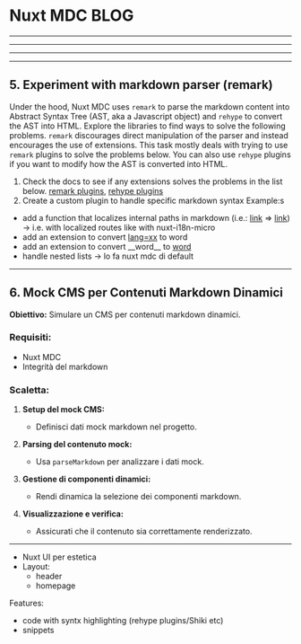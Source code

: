 # Nuxt MDC BLOG

<!-- ## 1. Blog Minimal con Prose Components

**Obiettivo:** Creare un blog semplice utilizzando Prose Components per visualizzare articoli.

### Requisiti:

- Nuxt
- Nuxt MDC
- Nozioni di base sui componenti Vue

### Scaletta:

1. **Setup del progetto Nuxt:**

   - Inizia un nuovo progetto Nuxt.
   - Installa il modulo MDC.

2. **Creazione della struttura del blog:**

   - Definisci la struttura degli articoli markdown.
   - Crea componenti Vue per titoli, paragrafi, e immagini.

3. **Integrazione di Prose Components:**

   - Personalizza componenti Prose (`<ProseP>`, `<ProseImg>`) per il blog.

4. **Testing e debug:**
   - Verifica la visualizzazione degli articoli.
   - Risolvi eventuali problemi di rendering. -->

---

<!-- ## 2. Documentazione Interattiva per il Codice

**Obiettivo:** Mostrare ed evidenziare il codice sorgente in modo interattivo.

### Requisiti:

- Familiarità con Markdown
- Shiki per evidenziazione del codice

### Scaletta:

1. **Configurazione del progetto:**

   - Imposta un ambiente Nuxt.
   - Installa e configura Nuxt MDC.

2. **Parsing e rendering del contenuto:**

   - Usa `parseMarkdown` per analizzare il codice.
   - Implementa `<MDCRenderer>` per il rendering.

3. **Implementazione della funzionalità di evidenziazione:**

   - Configura Shiki per evidenziare blocchi di codice.

4. **Verifica e miglioramenti:**
   - Testa la documentazione interattiva.
   - Aggiungi componenti di avviso per feedback. -->

---

<!-- ## 3. Pagina di Snippet Riutilizzabili

**Obiettivo:** Aggregare contenuti utilizzando snippet riutilizzabili.

### Requisiti:

- Uso di `provide/inject` di Vue
- Gestione di markdown dinamico

### Scaletta:

1. **Progetta un sistema di snippet:**

   - Definisci e gestisci snippet di markdown.

2. **Implementazione di `provide/inject`:**

   - Usa `provide/inject` per gestire i dati tra componenti.

3. **Rendering e verifica:**

   - Utilizza MDC per renderizzare gli snippet.
   - Prevenire ricorsioni nei componnti snippet.

Per tornare alla home page puoi usare il link :snippet-inline{name="link-homepage"}

link homepage -> [Homepage](/)

<p>Per tornare alla home page puoi usare il link <span class="snippet-inline"><a href="/">Homepage</a></span></p>

<p>Per tornare alla home page puoi usare il link :snippet-inline{name="link-homepage"}</p>

```vue -->

---

<!-- ## 4. Demo di Componenti Asincroni

**Obiettivo:** Implementare componenti asincroni in una demo funzionale.

### Requisiti:

- Uso di Setup asincrono [(in realtà basta mettere script setup)](https://vuejs.org/api/sfc-script-setup.html#top-level-await)
- Componenti Vue

### Scaletta:

1. **Creazione dell'ambiente:**

   - Configura un progetto di demo in Nuxt.

2. **Implementazione di componenti asincroni:**

   - Usa `async setup()` per simulari caricamenti di dati.

3. **Rendering dei componenti:**

   - Visualizza i componenti usando `<MDCRenderer>`.

4. **Testing asincrono:**

   - Testa il comportamento dei componenti asincroni.

#### Esempio di componente asincrono:

Un banner che contiene dei metodi di spedizione, che vengono fetchati lato client (aka al mounted) -> credo si possa simulare settando l'option `server` a false (https://nuxt.com/docs/api/composables/use-fetch#params) -->

---

## 5. Experiment with markdown parser (remark)

Under the hood, Nuxt MDC uses `remark` to parse the markdown content into Abstract Syntax Tree (AST, aka a Javascript object) and `rehype` to convert the AST into HTML.
Explore the libraries to find ways to solve the following problems.
`remark` discourages direct manipulation of the parser and instead encourages the use of extensions. This task mostly deals with trying to use `remark` plugins to solve the problems below.
You can also use `rehype` plugins if you want to modify how the AST is converted into HTML.

1. Check the docs to see if any extensions solves the problems in the list below. [remark plugins](https://github.com/remarkjs/remark/blob/main/doc/plugins.md#list-of-plugins), [rehype plugins](https://github.com/rehypejs/rehype/blob/main/doc/plugins.md#list-of-plugins)
2. Create a custom plugin to handle specific markdown syntax
   Example:s

- add a function that localizes internal paths in markdown (i.e.: [link](/posts/test-markdown-text) => <a href="/en-us/posts/test-markdown-text">link</a>) -> i.e. with localized routes like with nuxt-i18n-micro
- add an extension to convert [lang=xx](word) to <span lang="xx">word</span>
- add an extension to convert \_\_word\_\_ to <u>word</u>
- handle nested lists -> lo fa nuxt mdc di default

---

## 6. Mock CMS per Contenuti Markdown Dinamici

**Obiettivo:** Simulare un CMS per contenuti markdown dinamici.

### Requisiti:

- Nuxt MDC
- Integrità del markdown

### Scaletta:

1. **Setup del mock CMS:**

   - Definisci dati mock markdown nel progetto.

2. **Parsing del contenuto mock:**

   - Usa `parseMarkdown` per analizzare i dati mock.

3. **Gestione di componenti dinamici:**

   - Rendi dinamica la selezione dei componenti markdown.

4. **Visualizzazione e verifica:**
   - Assicurati che il contenuto sia correttamente renderizzato.

---

- Nuxt UI per estetica
- Layout:
  - header
  - homepage

Features:

- code with syntx highlighting (rehype plugins/Shiki etc)
- snippets

```

```
